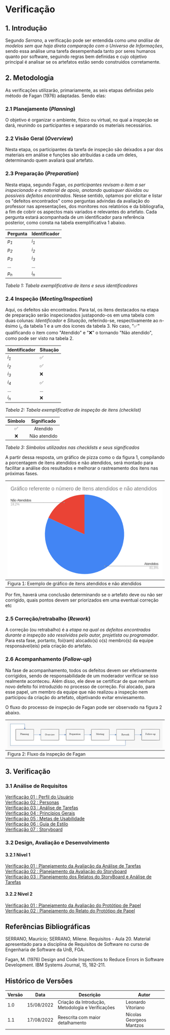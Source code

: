 # Verificação

## 1. Introdução

Segundo _Serrano_, a verificação pode ser entendida como _uma análise de modelos sem que haja direta comparação com o Universo de Informações_, sendo essa análise uma tarefa desempenhada tanto por seres humanos quanto por software, seguindo regras bem definidas e cujo objetivo principal é analisar se os artefatos estão sendo construídos corretamente.

## 2. Metodologia

As verificações utilizarão, primariamente, as seis etapas definidas pelo método de Fagan (1976) adaptadas. Sendo elas:

### 2.1 Planejamento (*Planning*)

O objetivo é organizar o ambiente, físico ou virtual, no qual a inspeção se dará, reunindo os participantes e separando os materiais necessários.

### 2.2 Visão Geral (*Overview*)

Nesta etapa, os participantes da tarefa de inspeção são deixados a par dos materiais em análise e funções são atribuídas a cada um deles, determinando quem avaliará qual artefato. 

### 2.3 Preparação (*Preparation*)

Nesta etapa, segundo Fagan, *os participantes revisam o item a ser inspecionado e o material de apoio, anotando quaisquer dúvidas ou possíveis defeitos encontrados.*
Nesse sentido, optamos por elicitar e listar os "defeitos encontrados" como perguntas advindas da avaliação do professor nas apresentações, dos monitores nos relatórios e da bibliografia, a fim de cobrir os aspectos mais variados e relevantes do artefato. 
Cada pergunta estará acompanhada de um identificador para referência posterior, como consta na tabela exemplificativa 1 abaixo.

| Pergunta        | Identificador   |
| --------------- | --------------- |
| _p<sub>1</sub>_ | _i<sub>1</sub>_ |
| _p<sub>2</sub>_ | _i<sub>2</sub>_ |
| _p<sub>3</sub>_ | _i<sub>3</sub>_ |
| ...             | ...             |
| _p<sub>n</sub>_ | _i<sub>n</sub>_ |

_Tabela 1: Tabela exemplificativa de itens e seus identificadores_

### 2.4 Inspeção (*Meeting/Inspection*)

Aqui, os defeitos são encontrados. Para tal, os itens destacados na etapa de preparação serão inspecionados justapondo-os em uma tabela com duas colunas: _Identificador_ e _Situação_, referindo-se, respectivamente ao n-ésimo _i<sub>n</sub>_ da tabela 1
e a um dos ícones da tabela 3. No caso, "✅" qualificando o item como "Atendido" e "❌" o tornando "Não atendido", como pode ser visto na tabela 2.

| Identificador   | Situação |
| --------------- | -------- |
| _i<sub>1</sub>_ | ✅       |
| _i<sub>2</sub>_ | ✅       |
| _i<sub>3</sub>_ | ❌       |
| _i<sub>4</sub>_ | ✅       |
| ...             | ...      |
| _i<sub>n</sub>_ | ❌       |

_Tabela 2: Tabela exemplificativa de inspeção de itens (checklist)_

| Símbolo | Significado  |
| :-----: | :----------: |
|   ✅    |   Atendido   |
|   ❌    | Não atendido |

_Tabela 3: Símbolos utilizados nas checklists e seus significados_

A partir dessa resposta, um gráfico de pizza como o da figura 1, compilando a porcentagem de itens atendidos e
não atendidos, será montado para facilitar a análise dos resultados e melhorar o rastreamento dos itens
nas próximas fases.

| ![imagemGráfico](../_media/grafico_guiadeestilo.png)            |
| --------------------------------------------------------------- |
| Figura 1: Exemplo de gráfico de itens atendidos e não atendidos |

Por fim, haverá uma conclusão determinando se o artefato deve ou não ser corrigido, quais pontos devem ser priorizados em uma eventual correção etc

### 2.5 Correção/retrabalho (*Rework*)

A correção (ou retrabalho) é a *etapa na qual os defeitos encontrados durante a inspeção são resolvidos pelo autor, projetista ou programador*.
Para esta fase, portanto, foi(ram) alocado(s) o(s) membro(s) da equipe responsável(eis) pela criação do artefato.

### 2.6 Acompanhamento (*Follow-up*)

Na fase de acompanhamento, todos os defeitos devem ser efetivamente corrigidos, sendo de responsabilidade de um
moderador verificar se isso realmente aconteceu. Além disso, ele deve se certificar de que nenhum novo defeito foi introduzido no processo de correção.
Foi alocado, para esse papel, um membro da equipe que não realizou a inspeção nem participou da criação do artefato, objetivando evitar enviesamento.

O fluxo do processo de inspeção de Fagan pode ser observado na figura 2 abaixo.

| ![imagemGráfico](../_media/verificacao_inspecao_fagan.jpeg)            |
| --------------------------------------------------------------- |
| Figura 2: Fluxo da inspeção de Fagan |

## 3. Verificação

### 3.1 Análise de Requisitos

[Verificação 01 : Perfil do Usuário](analise/verificacoes/verif_perfil_de_usuario.md)<br>
[Verificação 02 : Personas](analise/verificacoes/verificacao_personas.md)<br>
[Verificação 03 : Análise de Tarefas](analise/verificacoes/verif_analiseTarefa)<br>
[Verificação 04 : Princípios Gerais](analise/verificacoes/verif_principios_gerais.md)<br>
[Verificação 05 : Metas de Usabilidade](analise/verificacoes/verificacao_metas.md)<br>
[Verificação 06 : Guia de Estilo](analise/verificacoes/verificacao_guia_estilo.md)<br>
[Verificação 07 : Storyboard](analise/verificacoes/verif_storyboards.md)<br>

### 3.2 Design, Avaliação e Desenvolvimento

#### 3.2.1 Nível 1

[Verificação 01 : Planejamento da Avaliação da Análise de Tarefas](analise/verificacoes/verificacao_planejamento_analise_tarefas.md)<br>
[Verificação 02 : Planejamento da Avaliação do Storyboard](analise/verificacoes/verificacao_planejamento_da_avaliacao_do_storyboard.md)<br>
[Verificação 03 : Planejamento dos Relatos do StoryBoard e Análise de Tarefas](analise/verificacoes/verificacao_planejamento_dos_relatos)<br>

#### 3.2.2 Nível 2

[Verificação 01 : Planejamento da Avaliação do Protótipo de Papel](analise/verificacoes/verificacao_planejamento_prototipacao_papel.md)<br>
[Verificação 02 : Planejamento do Relato do Protótipo de Papel](analise/verificacoes/verificacao_planejamento_dos_relatos_do_prototipo_de_papel.md)<br>

## Referências Bibliográficas

SERRANO, Maurício; SERRANO, Milene. Requisitos - Aula 20. Material apresentado para a disciplina de Requisitos de Software no curso de Engenharia de Software da UnB, FGA.

Fagan, M. (1976) Design and Code Inspections to Reduce Errors in Software Development. IBM Systems Journal, 15, 182-211.

## Histórico de Versões

| Versão | Data       | Descrição                                         | Autor                    |
| ------ | ---------- | ------------------------------------------------- | ------------------------ |
| 1.0    | 15/08/2022 | Criação da Introdução, Metodologia e Verificações | Leonardo Vitoriano       |
| 1.1    | 17/08/2022 | Reescrita com maior detalhamento                  | Nícolas Georgeos Mantzos |
